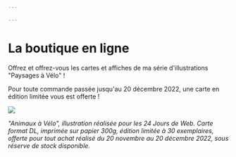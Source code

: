 ```yaml
---

---
```

# La boutique en ligne

Offrez et offrez-vous les cartes et affiches de ma série d'illustrations "Paysages à Vélo" !

Pour toute commande passée jusqu'au 20 décembre 2022, une carte en édition limitée vous est offerte !

![](/images/animaux-velo.jpg)

_"Animaux à Vélo", illustration réalisée pour les 24 Jours de Web. Carte format DL, imprimée sur papier 300g, édition limitée à 30 exemplaires, offerte pour tout achat réalisé du 20 novembre au 20 décembre 2022, sous réserve de stock disponible._